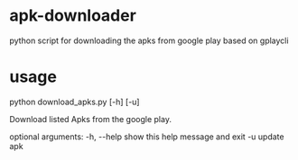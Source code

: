 # apk-downloader
python script for downloading the apks from google play
based on gplaycli

# usage
python download_apks.py [-h] [-u]

Download listed Apks from the google play.

optional arguments:
-h, --help  show this help message and exit
-u          update apk
